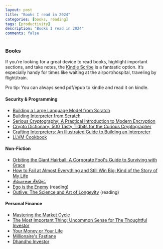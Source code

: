 ```yaml
---
layout: post
title: "Books I read in 2024"
categories: [books, reading]
tags: [productivity]
description: "Books I read in 2024"
comments: false
---
```


### Books

If you’re looking for a great device to read books, highlight important sections, and take notes, the [Kindle Scribe](https://www.amazon.ca/Introducing-Kindle-Scribe-the-first-Kindle-for-reading-and-writing/dp/B09BS5XWNS) is a fantastic option. It’s especially handy for times like waiting at the airport/hospital, traveling by flight/train.

Pro tip: You can always send pdf/epub to kindle and read it on kindle.

#### Security & Programming

- [Building a Large Language Model from Scratch](https://www.manning.com/books/build-a-large-language-model-from-scratch)
- [Building Interpreter from Scratch](https://www.oreilly.com/library/view/building-an-interpreter/9781801071338/)
- [Serious Cryptography: A Practical Introduction to Modern Encryption](https://www.amazon.in/Serious-Cryptography-Practical-Introduction-Encryption/dp/1593278268?nsdOptOutParam=true)
- [Crypto Dictionary: 500 Tasty Tidbits for the Curious Cryptographer](https://www.amazon.in/Crypto-Dictionary-Tidbits-Curious-Cryptographer-ebook/dp/B08PHS676K?nsdOptOutParam=true)
- [Crafting Interpreters: An Illustrated Guide to Building an Interpreter](https://www.amazon.in/Crafting-Interpreters-Robert-Nystrom/dp/0990582930)
- [LLVM Cookbook](https://www.amazon.in/LLVM-Cookbook-Mayur-Pandey/dp/178528598X)

#### Non-Fiction

- [Orbiting the Giant Hairball: A Corporate Fool's Guide to Surviving with Grace](https://www.amazon.in/Orbiting-Giant-Hairball-Corporate-Surviving/dp/0670879835?nsdOptOutParam=true)
- [How to Fail at Almost Everything and Still Win Big: Kind of the Story of My Life](https://www.amazon.in/How-Fail-Almost-Everything-Still-ebook/dp/B0CFD2YLB7?nsdOptOutParam=true)
- [சிம்மாசன சீக்ரெட்](https://www.amazon.in/SIMMASANA-SECRET-V-IRAIANBU/dp/8123425910)
- [Ego is the Enemy](https://www.amazon.in/Ego-Enemy-Ryan-Holiday/dp/1781257019) (reading)
- [Outlive: The Science and Art of Longevity](https://www.amazon.in/Outlive-Science-Longevity-Peter-Attia/dp/1785044559) (reading)

#### Personal Finance

- [Mastering the Market Cycle](https://www.amazon.in/MASTERING-MARKET-CYCLE-Howard-Marks/dp/1473695686)
- [The Most Important Thing: Uncommon Sense for The Thoughtful Investor](https://www.amazon.in/Most-Important-Thing-Uncommon-Thoughtful/dp/9353022797/262-6611992-5872946?psc=1)
- [Your Money or Your Life](https://www.amazon.in/Your-Money-Life-Transforming-Relationship/dp/0143115766)
- [Millionaire's Fastlane](https://www.amazon.in/Millionaire-Fastlane-Crack-Wealth-Lifetime/dp/9390085497?sp_csd=d2lkZ2V0TmFtZT1zcF9hdGY&psc=1)
- [Dhandho Investor](https://www.amazon.in/dhandho-investor-book-Team/dp/B0DPTCTYRX?sp_csd=d2lkZ2V0TmFtZT1zcF9hdGY&psc=1)



